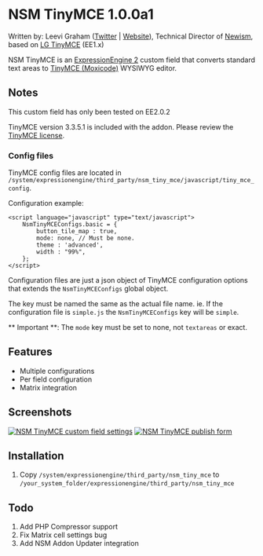 # NSM TinyMCE 1.0.0a1

Written by: Leevi Graham ([Twitter](http://twitter.com/leevigraham) | [Website](http://leevigraham.com)), Technical Director of [Newism](http://newism.com.au), based on [LG TinyMCE](http://leevigraham.com/cms-customisation/expressionengine/lg-tinymce/) (EE1.x)

NSM TinyMCE is an [ExpressionEngine 2](http://expressionengine.com/index.php?affiliate=newism&amp;page=public_beta/index) custom field that converts standard text areas to [TinyMCE (Moxicode)](http://tinymce.moxiecode.com/) WYSIWYG editor.

## Notes

This custom field has only been tested on EE2.0.2

TinyMCE version 3.3.5.1 is included with the addon. Please review the [TinyMCE license](http://tinymce.moxiecode.com/license.php).

### Config files

TinyMCE config files are located in `/system/expressionengine/third_party/nsm_tiny_mce/javascript/tiny_mce_config`.

Configuration example:

	<script language="javascript" type="text/javascript">
		NsmTinyMCEConfigs.basic = {
			button_tile_map : true,
			mode: none, // Must be none.
			theme : 'advanced',
			width : "99%",
		};
	</script>

Configuration files are just a json object of TinyMCE configuration options that extends the `NsmTinyMCEConfigs` global object. 

The key must be named the same as the actual file name. ie. If the configuration file is `simple.js` the `NsmTinyMCEConfigs` key will be `simple`.

** Important **: The `mode` key must be set to none, not `textareas` or exact.

## Features

* Multiple configurations
* Per field configuration
* Matrix integration

## Screenshots

[![NSM TinyMCE custom field settings](http://s3.amazonaws.com/ember/T8QlIz969laR9TZNHFcAhSbxAxCXwOAV_s.jpg "NSM TinyMCE custom field settings")](http://emberapp.com/leevigraham/images/nsm-tinymce-custom-field-settings-1/sizes/l)
[![NSM TinyMCE publish form](http://s3.amazonaws.com/ember/Lx7NaGhbP2nn2kJoB4RMzEUUjuGVMgpq_s.jpg "NSM TinyMCE publish form")](http://emberapp.com/leevigraham/images/nsm-tinymce-ee2-custom-field/sizes/l)

## Installation

1. Copy `/system/expressionengine/third_party/nsm_tiny_mce` to `/your_system_folder/expressionengine/third_party/nsm_tiny_mce`

## Todo

1. Add PHP Compressor support
2. Fix Matrix cell settings bug
3. Add NSM Addon Updater integration